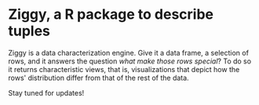 # Ziggy, a R package to describe tuples

Ziggy is a data characterization engine. Give it a data frame, a selection of rows, and it answers the question *what make those rows special*? To do so it returns characteristic views, that is, visualizations that depict how the rows' distribution differ from that of the rest of the data.

Stay tuned for updates!
